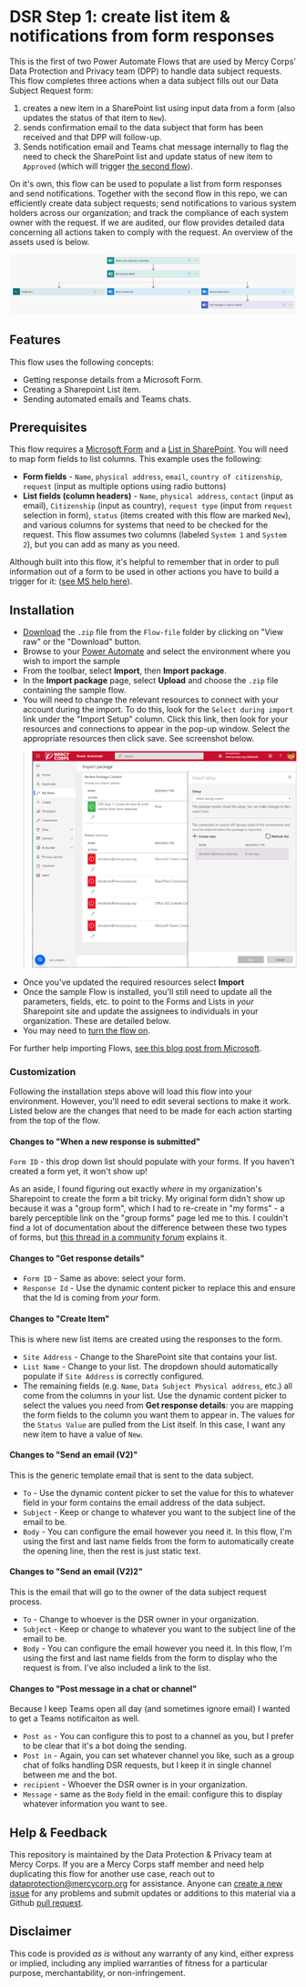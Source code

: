 #  DSR Step 1: create list item & notifications from form responses

This is the first of two Power Automate Flows that are used by Mercy Corps' Data Protection and Privacy team (DPP) to handle data subject requests. This flow completes three actions when a data subject fills out our Data Subject Request form:
1. creates a new item in a SharePoint list using input data from a form (also updates the status of that item to `New`).
2. sends confirmation email to the data subject that form has been received and that DPP will follow-up.
3. Sends notification email and Teams chat message internally to flag the need to check the SharePoint list and update status of new item to `Approved` (which will trigger [the second flow](/Flow2-notify-list-item-changes-status/README.md)).

On it's own, this flow can be used to populate a list from form responses and send notifications. Together with the second flow in this repo, we can efficiently create data subject requests; send notifications to various system holders across our organization; and track the compliance of each system owner with the request. If we are audited, our flow provides detailed data concerning all actions taken to comply with the request. An overview of the assets used is below.

![Screenshot of assets used](images/Flow1_Create_item_send_notifications2.png)

## Features
This flow uses the following concepts:

* Getting response details from a Microsoft Form.
* Creating a Sharepoint List item.
* Sending automated emails and Teams chats.

## Prerequisites
This flow requires a [Microsoft Form](https://support.microsoft.com/en-us/office/introduction-to-microsoft-forms-bb1dd261-260f-49aa-9af0-d3dddcea6d69) and a [List in SharePoint](https://support.microsoft.com/en-us/office/introduction-to-lists-0a1c3ace-def0-44af-b225-cfa8d92c52d7). You will need to map form fields to list columns. This example uses the following:
- **Form fields** - `Name`, `physical address`, `email`, `country of citizenship`, `request` (input as multiple options using radio buttons)
- **List fields (column headers)** - `Name`, `physical address`, `contact` (input as email), `Citizenship` (input as country), `request type` (input from `request` selection in form), `status` (items created with this flow are marked `New`), and various columns for systems that need to be checked for the request. This flow assumes two columns (labeled `System 1` and `System 2`), but you can add as many as you need.

Although built into this flow, it's helpful to remember that in order to pull information out of a form to be used in other actions you have to build a trigger for it: ([see MS help here](https://powerautomate.microsoft.com/en-us/blog/building-scratch-forms-responses/)).

## Installation
* [Download](Flow-file/DSR_Step1_Create_list_item_from_response.zip) the `.zip` file from the `Flow-file` folder by clicking on "View raw" or the "Download" button. <!-- Test download and import -->
* Browse to your [Power Automate](https://flow.microsoft.com/manage/environments) and select the environment where you wish to import the sample
* From the toolbar, select **Import**, then **Import package**.
* In the **Import package** page, select **Upload** and choose the `.zip` file containing the sample flow.
* You will need to change the relevant resources to connect with your account during the import. To do this, look for the `Select during import` link under the "Import Setup" column. Click this link, then look for your resources and connections to appear in the pop-up window. Select the appropriate resources then click save. See screenshot below.

> ![Screenshot of import setup](images/Flow1_import_resource_connector_changes.png)

* Once you've updated the required resources select **Import**
* Once the sample Flow is installed, you'll still need to update all the parameters, fields, etc. to point to the Forms and Lists in _your_ Sharepoint site and update the assignees to individuals in your organization. These are detailed below.
* You may need to [turn the flow on](https://learn.microsoft.com/en-us/power-automate/disable-flow).

For further help importing Flows, [see this blog post from Microsoft](https://powerautomate.microsoft.com/en-us/blog/import-export-bap-packages/).

### Customization
Following the installation steps above will load this flow into your environment. However, you'll need to edit several sections to make it work. Listed below are the changes that need to be made for each action starting from the top of the flow.

#### Changes to "When a new response is submitted"
`Form ID` - this drop down list should populate with your forms. If you haven't created a form yet, it won't show up!

As an aside, I found figuring out exactly _where_ in my organization's Sharepoint to create the form a bit tricky. My original form didn't show up because it was a "group form", which I had to re-create in "my forms" - a barely perceptible link on the "group forms" page led me to this. I couldn't find a lot of documentation about the difference between these two types of forms, but [this thread in a community forum](https://answers.microsoft.com/en-us/msteams/forum/all/using-forms-with-teams-classroom-my-forms-vs-group/0f076ac4-a086-42df-b6f4-8eeb15a6a8b7#:~:text=Generally%2C%20a%20significate%20difference%20between%20Group%20Forms%20and,can%20edit%20and%20view%20the%20group%20forms%20created.) explains it.

#### Changes to "Get response details"
- `Form ID` - Same as above: select your form.
- `Response Id` - Use the dynamic content picker to replace this and ensure that the Id is coming from _your_ form.

#### Changes to "Create Item"
This is where new list items are created using the responses to the form.
- `Site Address` - Change to the SharePoint site that contains your list.
- `List Name` - Change to your list. The dropdown should automatically populate if `Site Address` is correctly configured.
- The remaining fields (e.g. `Name`, `Data Subject Physical address`, etc.) all come from the columns in your list. Use the dynamic content picker to select the values you need from **Get response details**: you are mapping the form fields to the column you want them to appear in. The values for the `Status Value` are pulled from the List itself. In this case, I want any new item to have a value of `New`.

#### Changes to "Send an email (V2)"
This is the generic template email that is sent to the data subject.
- `To` - Use the dynamic content picker to set the value for this to whatever field in your form contains the email address of the data subject.
- `Subject` - Keep or change to whatever you want to the subject line of the email to be.
- `Body` - You can configure the email however you need it. In this flow, I'm using the first and last name fields from the form to automatically create the opening line, then the rest is just static text.

#### Changes to "Send an email (V2)2"
This is the email that will go to the owner of the data subject request process.
- `To` - Change to whoever is the DSR owner in your organization.
- `Subject` - Keep or change to whatever you want to the subject line of the email to be.
- `Body` - You can configure the email however you need it. In this flow, I'm using the first and last name fields from the form to display who the request is from. I've also included a link to the list.

#### Changes to "Post message in a chat or channel"
Because I keep Teams open all day (and sometimes ignore email) I wanted to get a Teams notificaiton as well.
- `Post as` - You can configure this to post to a channel as you, but I prefer to be clear that it's a bot doing the sending.
- `Post in` - Again, you can set whatever channel you like, such as a group chat of folks handling DSR requests, but I keep it in single channel between me and the bot.
- `recipient` - Whoever the DSR owner is in your organization.
- `Message` - same as the `Body` field in the email: configure this to display whatever information you want to see.

## Help & Feedback
This repository is maintained by the Data Protection & Privacy team at Mercy Corps. If you are a Mercy Corps staff member and need help duplicating this flow for another use case, reach out to dataprotection@mercycorp.org for assistance. Anyone can [create a new issue](https://github.com/Shadrock/M365-flows/issues) for any problems and submit updates or additions to this material via a Github [pull request](https://docs.github.com/en/pull-requests/collaborating-with-pull-requests/proposing-changes-to-your-work-with-pull-requests/about-pull-requests).

## Disclaimer
This code is provided *as is* without any warranty of any kind, either express or implied, including any implied warranties of fitness for a particular purpose, merchantability, or non-infringement.

